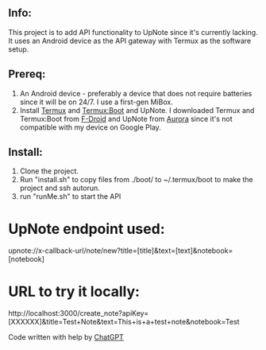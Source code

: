 ## Info:
This project is to add API functionality to UpNote since it's currently lacking. 
It uses an Android device as the API gateway with Termux as the software setup.


## Prereq:
1. An Android device - preferably a device that does not require batteries since it will be on 24/7. I use a first-gen MiBox.
2. Install [Termux](https://github.com/termux/termux-app) and [Termux:Boot](https://github.com/termux/termux-boot) and UpNote. I downloaded Termux and Termux:Boot from [F-Droid](https://f-droid.org/) and UpNote from [Aurora](https://auroraoss.com/) since it's not compatible with my device on Google Play.

## Install:
1. Clone the project.
2. Run "install.sh" to copy files from ./boot/ to ~/.termux/boot to make the project and ssh autorun.
3. run "runMe.sh" to start the API

# UpNote endpoint used:
upnote://x-callback-url/note/new?title=[title]&text=[text]&notebook=[notebook]

# URL to try it locally:
http://localhost:3000/create_note?apiKey=[XXXXXX]&title=Test+Note&text=This+is+a+test+note&notebook=Test


Code written with help by [ChatGPT](https://chat.openai.com/chat/)

